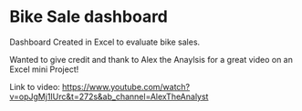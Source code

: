 # Bike Sale dashboard
Dashboard Created in Excel to evaluate bike sales. 

Wanted to give credit and thank to Alex the Anaylsis for a great video on an Excel mini Project! 

Link to video: https://www.youtube.com/watch?v=opJgMj1IUrc&t=272s&ab_channel=AlexTheAnalyst
